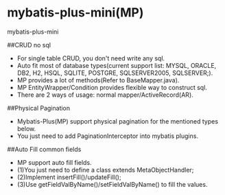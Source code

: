 # mybatis-plus-mini(MP)
mybatis-plus-mini

##CRUD no sql
* For single table CRUD, you don't need write any sql.
* Auto fit most of database types(current support list: MYSQL, ORACLE, DB2, H2, HSQL, SQLITE, POSTGRE, SQLSERVER2005, SQLSERVER;).
* MP provides a lot of methods(Refer to BaseMapper.java).
* MP EntityWrapper/Condition provides flexible way to construct sql.
* There are 2 ways of usage: normal mapper/ActiveRecord(AR).

##Physical Pagination
* Mybatis-Plus(MP) support physical pagination for the mentioned types below.
* You just need to add PaginationInterceptor into mybatis plugins.

##Auto Fill common fields
* MP support auto fill fields.
* (1)You just need to define a class extends MetaObjectHandler;
* (2)Implement insertFill()/updateFill();
* (3)Use getFieldValByName()/setFieldValByName() to fill the values.

